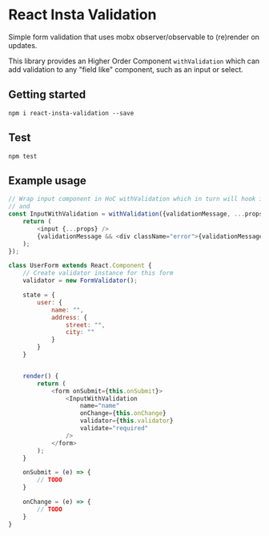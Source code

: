 # React Insta Validation

Simple form validation that uses mobx observer/observable to (re)render on updates.

This library provides an Higher Order Component `withValidation` which can add validation to any
"field like" component, such as an input or select.

## Getting started

```
npm i react-insta-validation --save
```

## Test

```
npm test
```

## Example usage

```javascript
// Wrap input component in HoC withValidation which in turn will hook into validation
// and
const InputWithValidation = withValidation({validationMessage, ...props}) => {
	return (
		<input {...props} />
		{validationMessage && <div className="error">{validationMessage}</div>}
	);
});

class UserForm extends React.Component {
	// Create validator instance for this form
	validator = new FormValidator();

	state = {
		user: {
			name: "",
			address: {
				street: "",
				city: ""
			}
		}
	}


	render() {
		return (
			<form onSubmit={this.onSubmit}>
				<InputWithValidation
					name="name"
					onChange={this.onChange}
					validator={this.validator}
					validate="required"
				/>
			</form>
		);
	}

	onSubmit = (e) => {
		// TODO
	}

	onChange = (e) => {
		// TODO
	}
}
```
